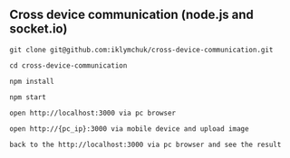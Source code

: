 ## 	Cross device communication (node.js and socket.io)

``
git clone git@github.com:iklymchuk/cross-device-communication.git
``

``
cd cross-device-communication
``

``
npm install
``

``
npm start
``

``
open http://localhost:3000 via pc browser
``

``
open http://{pc_ip}:3000 via mobile device and upload image
``

``
back to the http://localhost:3000 via pc browser and see the result
``